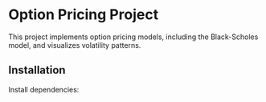 # Option Pricing Project

This project implements option pricing models, including the Black-Scholes model, and visualizes volatility patterns.

## Installation
Install dependencies:
